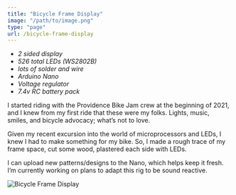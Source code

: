```yaml
---
title: "Bicycle Frame Display"
image: "/path/to/image.png"
type: "page"
url: /bicycle-frame-display 
---
```


- *2 sided display*
- *526 total LEDs (WS2802B)*
- *lots of solder and wire*
- *Arduino Nano*
- *Voltage regulator*
- *7.4v RC battery pack*


I started riding with the Providence Bike Jam crew at the beginning of 2021, and I knew from my first ride that these were my folks. Lights, music, smiles, and bicycle advocacy; what’s not to love.

Given my recent excursion into the world of microprocessors and LEDs, I knew I had to make something for my bike. So, I made a rough trace of my frame space, cut some wood, plastered each side with LEDs. 

I can upload new patterns/designs to the Nano, which helps keep it fresh. I’m currently working on plans to adapt this rig to be sound reactive.

![Bicycle Frame Display](/bicycleframedisplay.jpg)

